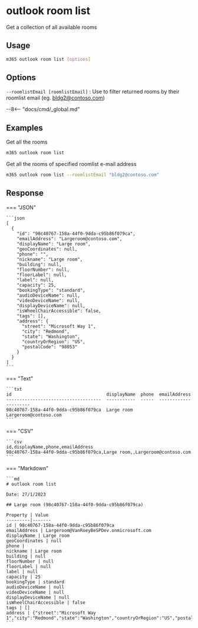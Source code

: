 # outlook room list

Get a collection of all available rooms

## Usage

```sh
m365 outlook room list [options]
```

## Options

`--roomlistEmail [roomlistEmail]`
: Use to filter returned rooms by their roomlist email (eg. bldg2@contoso.com)

--8<-- "docs/cmd/_global.md"

## Examples

Get all the rooms

```sh
m365 outlook room list
```

Get all the rooms of specified roomlist e-mail address

```sh
m365 outlook room list --roomlistEmail "bldg2@contoso.com"
```

## Response

=== "JSON"

    ```json
    [
      {
        "id": "98c40767-158a-44f0-9dda-c95b86f079ca",
        "emailAddress": "Largeroom@contoso.com",
        "displayName": "Large room",
        "geoCoordinates": null,
        "phone": "",
        "nickname": "Large room",
        "building": null,
        "floorNumber": null,
        "floorLabel": null,
        "label": null,
        "capacity": 25,
        "bookingType": "standard",
        "audioDeviceName": null,
        "videoDeviceName": null,
        "displayDeviceName": null,
        "isWheelChairAccessible": false,
        "tags": [],
        "address": {
          "street": "Microsoft Way 1",
          "city": "Redmond",
          "state": "Washington",
          "countryOrRegion": "US",
          "postalCode": "98053"
        }
      }
    ]
    ```

=== "Text"

    ```txt
    id                                    displayName  phone  emailAddress
    ------------------------------------  -----------  -----  ---------------------
    98c40767-158a-44f0-9dda-c95b86f079ca  Large room          Largeroom@contoso.com
    ```

=== "CSV"

    ```csv
    id,displayName,phone,emailAddress
    98c40767-158a-44f0-9dda-c95b86f079ca,Large room,,Largeroom@contoso.com
    ```

=== "Markdown"

    ```md
    # outlook room list

    Date: 27/1/2023

    ## Large room (98c40767-158a-44f0-9dda-c95b86f079ca)

    Property | Value
    ---------|-------
    id | 98c40767-158a-44f0-9dda-c95b86f079ca
    emailAddress | Largeroom@VanRoeyBeSPDev.onmicrosoft.com
    displayName | Large room
    geoCoordinates | null
    phone |
    nickname | Large room
    building | null
    floorNumber | null
    floorLabel | null
    label | null
    capacity | 25
    bookingType | standard
    audioDeviceName | null
    videoDeviceName | null
    displayDeviceName | null
    isWheelChairAccessible | false
    tags | []
    address | {"street":"Microsoft Way 1","city":"Redmond","state":"Washington","countryOrRegion":"US","postalCode":"98053"}
    ```
